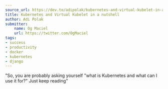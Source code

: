 ```yaml
---
source_url: https://dev.to/adipolak/kubernetes-and-virtual-kubelet-in-a-nutshell-gn4
title: Kubernetes and Virtual Kubelet in a nutshell
author: Adi Polak
submitter:
    name: Og Maciel
    url: https://twitter.com/OgMaciel
tags:
- success
- productivity
- docker
- kubernetes
- django
---
```


"So, you are probably asking yourself \"what is Kubernetes and what can I use it for?\" Just keep reading" 
